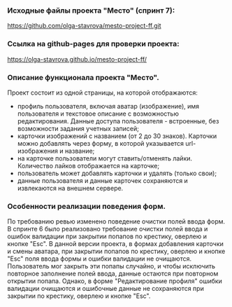 ### Исходные файлы проекта "Место" (спринт 7):
https://github.com/olga-stavrova/mesto-project-ff.git

### Ссылка на github-pages для проверки проекта:
https://olga-stavrova.github.io/mesto-project-ff/

### Описание функционала проекта "Место".
Проект состоит из одной страницы, на которой отображаются:
- профиль пользователя, включая аватар (изображение), имя пользователя и текстовое описание с возможностью редактирования. Данные доступа пользователя - встроенные, без возможности задания учетных записей;
- карточки изображений с названием (от 2 до 30 знаков). Карточки можно добавлять через форму, в которой указывается url-изображения и название;
- на карточке пользователи могут ставить/отменять лайки. Количество лайков отображается на карточке;
- пользователь может добавлять карточки и удалять (только свои);
- данные пользователя и данные карточек сохраняются и извлекаются на внешнем сервере.

### Особенности реализации поведения форм.
По требованию ревью изменено поведение очистки полей ввода форм.
В спринте 6 было реализовано требование очистки полей ввода и ошибок валидации при закрытии попапов по крестику, оверлею и кнопке "Esc".
В данной версии проекта, в формах добавления карточки и смены аватара, при закрытии попапов по крестику, оверлею и кнопке "Esc" поля ввода формы и ошибки валидации не очищаются.
Пользователь мог закрыть эти попапы случайно, и чтобы исключить повторное заполнение полей ввода, данные остаются при повторном открытии попапа.
Однако, в форме "Редактирование профиля" ошибки валидации очищаются и ошибочные данные не сохраняются при закрытии по крестику, оверлею и кнопке "Esc".
